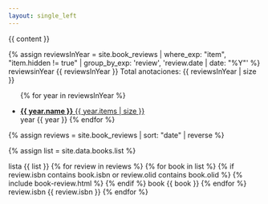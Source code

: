 ```yaml
---
layout: single_left
---
```


{{ content }}

 {% assign reviewsInYear = site.book_reviews | where_exp: "item", "item.hidden != true" | group_by_exp: 'review', 'review.date | date: "%Y"' %}
 reviewsinYear
{{ reviewsInYear }}
<span class="total_count">Total anotaciones: {{ reviewsInYear | size }}</span>

<ul class="taxonomy__index">
  
  {% for year in reviewsInYear %}
    <li>
      <a href="#{{ year.name }}">
        <strong>{{ year.name }}</strong> <span class="taxonomy__count">{{ year.items | size }}</span>
      </a>
    </li>
    year
    {{ year }}
  {% endfor %}
</ul>

  <div class="posts">
  
  {% assign reviews = site.book_reviews | sort: "date" | reverse %}

  {% assign list = site.data.books.list %}

  lista
  {{ list }}
  {% for review in reviews %}
    {% for book in list %}
        {% if review.isbn contains book.isbn or review.olid contains book.olid %}
          {% include book-review.html %}
        {% endif %}
        book 
        {{ book }}
    {% endfor %}
    review.isbn 
    {{ review.isbn }}
  {% endfor %}

 </div>
